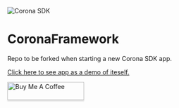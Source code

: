 ![Corona SDK](https://avatars1.githubusercontent.com/u/1779491?s=88&v=4)
# CoronaFramework

Repo to be forked when starting a new Corona SDK app.

[Click here to see app as a demo of iteself.](https://horacebury.github.io/CoronaFramework/web/)

<a href="https://www.buymeacoffee.com/horaceqwofee" target="_blank"><img src="https://www.buymeacoffee.com/assets/img/custom_images/orange_img.png" alt="Buy Me A Coffee" style="height: 41px !important;width: 174px !important;box-shadow: 0px 3px 2px 0px rgba(190, 190, 190, 0.5) !important;-webkit-box-shadow: 0px 3px 2px 0px rgba(190, 190, 190, 0.5) !important;" ></a>
